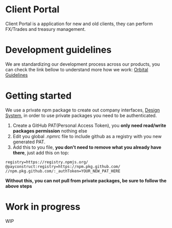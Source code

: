 # Client Portal
Client Portal is a application for new and old clients, they can perform FX/Trades and treasury management.


# Development guidelines
We are standardizing our development process across our products, you can check the link bellow to understand more how we work:
[Orbital Guidelines](https://getorbital.atlassian.net/wiki/spaces/TECH/pages/1486913869/GitHub+Version+Control)


# Getting started
We use a private npm package to create out company interfaces, [Design System](https://github.com/orgs/PayConstruct/packages?repo_name=design-system), in order to use private packages you need to be authenticated.

1. Create a GitHub PAT(Personal Access Token), you **only need read/write packages permission** nothing else
2. Edit you global .npmrc file to include github as a registry with you new generated PAT.
3. Add this to you file, **you don't need to remove what you already have there**, just add this on top:
```
registry=https://registry.npmjs.org/
@payconstruct:registry=https://npm.pkg.github.com/
//npm.pkg.github.com/:_authToken=YOUR_NEW_PAT_HERE
```
**Without this, you can not pull from private packages, be sure to follow the above steps**


# Work in progress
WIP